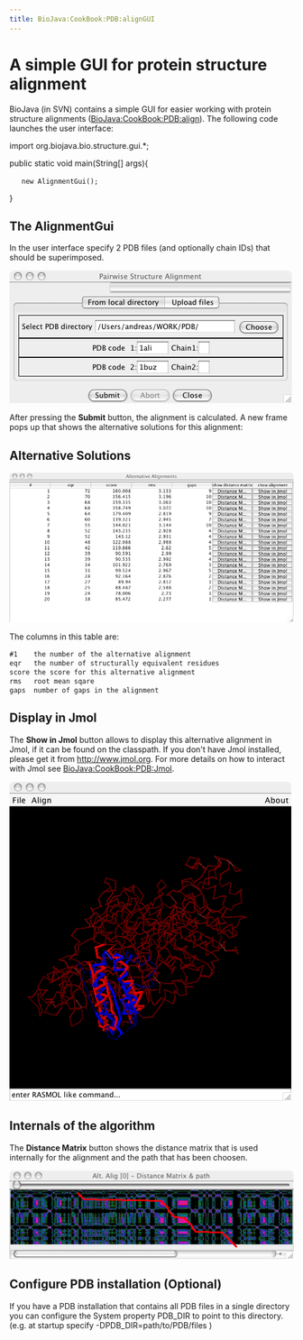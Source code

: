 ```yaml
---
title: BioJava:CookBook:PDB:alignGUI
---
```


A simple GUI for protein structure alignment
============================================

BioJava (in SVN) contains a simple GUI for easier working with protein
structure alignments (<BioJava:CookBook:PDB:align>). The following code
launches the user interface:

<java> import org.biojava.bio.structure.gui.\*;

public static void main(String[] args){

`   new AlignmentGui(); `

} </java>

The AlignmentGui
----------------

In the user interface specify 2 PDB files (and optionally chain IDs)
that should be superimposed.

![](AlignmentGui.png "AlignmentGui.png")

After pressing the **Submit** button, the alignment is calculated. A new
frame pops up that shows the alternative solutions for this alignment:

Alternative Solutions
---------------------

![](AltAligFrame.png "AltAligFrame.png")

The columns in this table are:

    #1    the number of the alternative alignment
    eqr   the number of structurally equivalent residues
    score the score for this alternative alignment
    rms   root mean sqare
    gaps  number of gaps in the alignment

Display in Jmol
---------------

The **Show in Jmol** button allows to display this alternative alignment
in Jmol, if it can be found on the classpath. If you don't have Jmol
installed, please get it from
[<http://www.jmol.org>](http://www.jmol.org). For more details on how to
interact with Jmol see <BioJava:CookBook:PDB:Jmol>.

![](AlignmentJmol.png "AlignmentJmol.png")

Internals of the algorithm
--------------------------

The **Distance Matrix** button shows the distance matrix that is used
internally for the alignment and the path that has been choosen.

![](DistanceMatrix.png "DistanceMatrix.png")

Configure PDB installation (Optional)
-------------------------------------

If you have a PDB installation that contains all PDB files in a single
directory you can configure the System property PDB\_DIR to point to
this directory. (e.g. at startup specify -DPDB\_DIR=path/to/PDB/files )
